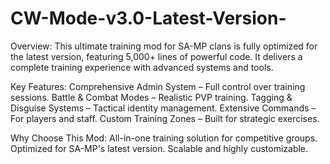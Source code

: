 # CW-Mode-v3.0-Latest-Version-

Overview:
This ultimate training mod for SA-MP clans is fully optimized for the latest version, featuring 5,000+ lines of powerful code. It delivers a complete training experience with advanced systems and tools.

Key Features:
Comprehensive Admin System – Full control over training sessions.
Battle & Combat Modes – Realistic PVP training.
Tagging & Disguise Systems – Tactical identity management.
Extensive Commands – For players and staff.
Custom Training Zones – Built for strategic exercises.

Why Choose This Mod:
All-in-one training solution for competitive groups.
Optimized for SA-MP's latest version.
Scalable and highly customizable.
